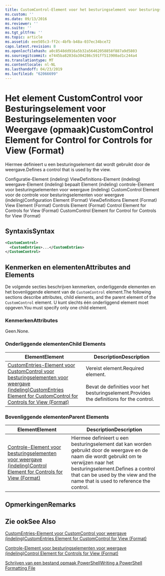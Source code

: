 ```yaml
---
title: CustomControl-Element voor het besturingselement voor besturingselementen voor weergave (indeling) | Microsoft Docs
ms.custom: ''
ms.date: 09/13/2016
ms.reviewer: ''
ms.suite: ''
ms.tgt_pltfrm: ''
ms.topic: article
ms.assetid: eee505c3-ff2c-4bfb-b48a-037ec34bce72
caps.latest.revision: 8
ms.openlocfilehash: a0c8548dd916a5b32a56462058858f887a9d5803
ms.sourcegitcommit: e7445ba8203da304286c591ff513900ad1c244a4
ms.translationtype: MT
ms.contentlocale: nl-NL
ms.lasthandoff: 04/23/2019
ms.locfileid: "62066699"
---
```

# <a name="customcontrol-element-for-control-for-controls-for-view-format"></a><span data-ttu-id="99126-102">Het element CustomControl voor Besturingselement voor Besturingselementen voor Weergave (opmaak)</span><span class="sxs-lookup"><span data-stu-id="99126-102">CustomControl Element for Control for Controls for View (Format)</span></span>

<span data-ttu-id="99126-103">Hiermee definieert u een besturingselement dat wordt gebruikt door de weergave.</span><span class="sxs-lookup"><span data-stu-id="99126-103">Defines a control that is used by the view.</span></span>

<span data-ttu-id="99126-104">Configuratie-Element (indeling) ViewDefinitions-Element (indeling) weergave-Element (indeling) bepaalt Element (indeling) controle-Element voor besturingselementen voor weergave (indeling) CustomControl Element voor de controle voor besturingselementen voor weergave (indeling)</span><span class="sxs-lookup"><span data-stu-id="99126-104">Configuration Element (Format) ViewDefinitions Element (Format) View Element (Format) Controls Element (Format) Control Element for Controls for View (Format) CustomControl Element for Control for Controls for View (Format)</span></span>

## <a name="syntax"></a><span data-ttu-id="99126-105">Syntaxis</span><span class="sxs-lookup"><span data-stu-id="99126-105">Syntax</span></span>

```xml
<CustomControl>
  <CustomEntries>...</CustomEntries>
</CustomControl>
```

## <a name="attributes-and-elements"></a><span data-ttu-id="99126-106">Kenmerken en elementen</span><span class="sxs-lookup"><span data-stu-id="99126-106">Attributes and Elements</span></span>

<span data-ttu-id="99126-107">De volgende secties beschrijven kenmerken, onderliggende elementen en het bovenliggende element van de `CustomControl` element.</span><span class="sxs-lookup"><span data-stu-id="99126-107">The following sections describe attributes, child elements, and the parent element of the `CustomControl` element.</span></span> <span data-ttu-id="99126-108">U kunt slechts één onderliggend element moet opgeven.</span><span class="sxs-lookup"><span data-stu-id="99126-108">You must specify only one child element.</span></span>

### <a name="attributes"></a><span data-ttu-id="99126-109">Kenmerken</span><span class="sxs-lookup"><span data-stu-id="99126-109">Attributes</span></span>

<span data-ttu-id="99126-110">Geen.</span><span class="sxs-lookup"><span data-stu-id="99126-110">None.</span></span>

### <a name="child-elements"></a><span data-ttu-id="99126-111">Onderliggende elementen</span><span class="sxs-lookup"><span data-stu-id="99126-111">Child Elements</span></span>

|<span data-ttu-id="99126-112">Element</span><span class="sxs-lookup"><span data-stu-id="99126-112">Element</span></span>|<span data-ttu-id="99126-113">Description</span><span class="sxs-lookup"><span data-stu-id="99126-113">Description</span></span>|
|-------------|-----------------|
|[<span data-ttu-id="99126-114">CustomEntries-Element voor CustomControl voor besturingselementen voor weergave (indeling)</span><span class="sxs-lookup"><span data-stu-id="99126-114">CustomEntries Element for CustomControl for Controls for View (Format)</span></span>](./customentries-element-for-customcontrol-for-controls-for-view-format.md)|<span data-ttu-id="99126-115">Vereist element.</span><span class="sxs-lookup"><span data-stu-id="99126-115">Required element.</span></span><br /><br /> <span data-ttu-id="99126-116">Bevat de definities voor het besturingselement.</span><span class="sxs-lookup"><span data-stu-id="99126-116">Provides the definitions for the control.</span></span>|

### <a name="parent-elements"></a><span data-ttu-id="99126-117">Bovenliggende elementen</span><span class="sxs-lookup"><span data-stu-id="99126-117">Parent Elements</span></span>

|<span data-ttu-id="99126-118">Element</span><span class="sxs-lookup"><span data-stu-id="99126-118">Element</span></span>|<span data-ttu-id="99126-119">Description</span><span class="sxs-lookup"><span data-stu-id="99126-119">Description</span></span>|
|-------------|-----------------|
|[<span data-ttu-id="99126-120">Controle-Element voor besturingselementen voor weergave (indeling)</span><span class="sxs-lookup"><span data-stu-id="99126-120">Control Element for Controls for View (Format)</span></span>](./control-element-for-controls-for-view-format.md)|<span data-ttu-id="99126-121">Hiermee definieert u een besturingselement dat kan worden gebruikt door de weergave en de naam die wordt gebruikt om te verwijzen naar het besturingselement.</span><span class="sxs-lookup"><span data-stu-id="99126-121">Defines a control that can be used by the view and the name that is used to reference the control.</span></span>|

## <a name="remarks"></a><span data-ttu-id="99126-122">Opmerkingen</span><span class="sxs-lookup"><span data-stu-id="99126-122">Remarks</span></span>

## <a name="see-also"></a><span data-ttu-id="99126-123">Zie ook</span><span class="sxs-lookup"><span data-stu-id="99126-123">See Also</span></span>

[<span data-ttu-id="99126-124">CustomEntries-Element voor CustomControl voor weergave (indeling)</span><span class="sxs-lookup"><span data-stu-id="99126-124">CustomEntries Element for CustomControl for View (Format)</span></span>](./customentries-element-for-customcontrol-for-controls-for-configuration-format.md)

[<span data-ttu-id="99126-125">Controle-Element voor besturingselementen voor weergave (indeling)</span><span class="sxs-lookup"><span data-stu-id="99126-125">Control Element for Controls for View (Format)</span></span>](./control-element-for-controls-for-view-format.md)

[<span data-ttu-id="99126-126">Schrijven van een bestand opmaak PowerShell</span><span class="sxs-lookup"><span data-stu-id="99126-126">Writing a PowerShell Formatting File</span></span>](./writing-a-powershell-formatting-file.md)
